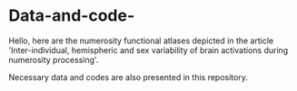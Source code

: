 # Data-and-code-
Hello, here are the numerosity functional atlases depicted in the article 'Inter-individual, hemispheric and sex variability of brain activations during numerosity processing'.

Necessary data and codes are also presented in this repository.
